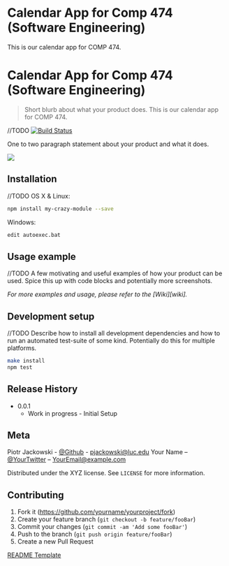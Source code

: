 # Calendar App for Comp 474 (Software Engineering)
This is our calendar app for COMP  474.
# Calendar App for Comp 474 (Software Engineering)
> Short blurb about what your product does.
> This is our calendar app for COMP  474.

//TODO
[![Build Status][travis-image]][travis-url]


One to two paragraph statement about your product and what it does.

![](header.png)

## Installation
//TODO
OS X & Linux:

```sh
npm install my-crazy-module --save
```

Windows:

```sh
edit autoexec.bat
```

## Usage example
//TODO
A few motivating and useful examples of how your product can be used. Spice this up with code blocks and potentially more screenshots.

_For more examples and usage, please refer to the [Wiki][wiki]._

## Development setup
//TODO
Describe how to install all development dependencies and how to run an automated test-suite of some kind. Potentially do this for multiple platforms.

```sh
make install
npm test
```

## Release History
<!-- 
* 0.2.1
    * CHANGE: Update docs (module code remains unchanged)
* 0.2.0
    * CHANGE: Remove `setDefaultXYZ()`
    * ADD: Add `init()`
* 0.1.1
    * FIX: Crash when calling `baz()` (Thanks @GenerousContributorName!)
* 0.1.0
    * The first proper release
    * CHANGE: Rename `foo()` to `bar()`
* 0.0.1
    * Work in progress
-->
* 0.0.1
    * Work in progress - Initial Setup
## Meta
Piotr Jackowski - [@Github](https://github.com/pjack7oo) - pjackowski@luc.edu
Your Name – [@YourTwitter](https://twitter.com/dbader_org) – YourEmail@example.com

Distributed under the XYZ license. See ``LICENSE`` for more information.


## Contributing

1. Fork it (<https://github.com/yourname/yourproject/fork>)
2. Create your feature branch (`git checkout -b feature/fooBar`)
3. Commit your changes (`git commit -am 'Add some fooBar'`)
4. Push to the branch (`git push origin feature/fooBar`)
5. Create a new Pull Request

<!-- Markdown link & img dfn's -->
[travis-image]: https://img.shields.io/travis/dbader/node-datadog-metrics/master.svg?style=flat-square
[travis-url]: https://travis-ci.org/dbader/node-datadog-metrics

[README Template](https://github.com/dbader/readme-template)